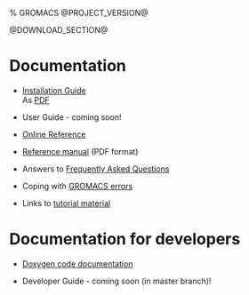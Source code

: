 % GROMACS @PROJECT_VERSION@

@DOWNLOAD_SECTION@

[/a/]: # (TODO in release-5-0 branch: consolidate at least some of the material in the Documentation links below into the new user guide, along with all of http://www.gromacs.org/Documentation/Cut-off_schemes, http://www.gromacs.org/Documentation/Acceleration_and_parallelization and http://www.gromacs.org/Documentation/Performance_checklist)

# Documentation

* [Installation Guide](install-guide.html)  
  As [PDF](install-guide.pdf)

* User Guide - coming soon!

* [Online Reference](online.html)

* [Reference manual](manual-@PROJECT_VERSION@.pdf) (PDF format)

* Answers to [Frequently Asked Questions](http://www.gromacs.org/Documentation/FAQs)

* Coping with [GROMACS errors](http://www.gromacs.org/Documentation/Errors)

* Links to [tutorial material](http://www.gromacs.org/Documentation/Tutorials)

# Documentation for developers

* [Doxygen code documentation](doxygen/html-lib/index.xhtml)

* Developer Guide - coming soon (in master branch)!

[/b/]: # (TODO in master branch: consolidate much of the wiki material into a proper developer guide, and link to it here)
